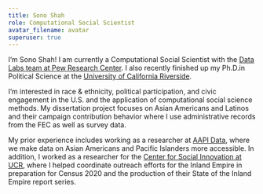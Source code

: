 ```yaml
---
title: Sono Shah
role: Computational Social Scientist
avatar_filename: avatar
superuser: true
---
```

I’m Sono Shah! I am currently a Computational Social Scientist with the [Data Labs team at Pew Research Center](https://www.pewresearch.org/topics/data-labs/). I also recently finished up my Ph.D.in Political Science at the [University of California Riverside](http://politicalscience.ucr.edu/).

I’m interested in race & ethnicity, political participation, and civic engagement in the U.S. and the application of computational social science methods. My dissertation project focuses on Asian Americans and Latinos and their campaign contribution behavior where I use administrative records from the FEC as well as survey data.

My prior experience includes working as a researcher at [AAPI Data](https://www.sonoshah.com/www.aapidata.com), where we make data on Asian Americans and Pacific Islanders more accessible. In addition, I worked as a researcher for the [Center for Social Innovation at UCR](http://socialinnovation.ucr.edu/), where I helped coordinate outreach efforts for the Inland Empire in preparation for Census 2020 and the production of their State of the Inland Empire report series.
